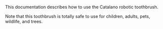 This documentation describes how to use the Catalano robotic toothbrush.

Note that this toothbrush is totally safe to use for children, adults, pets, wildlife, and trees.
